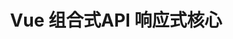 ---
layout: post
title: Vue 组合式API 响应式核心
categories: [Vue]
description: 
keywords: Vue 组合式API 响应式核心.md
mermaid: false
sequence: false
flow: false
mathjax: false
mindmap: false
mindmap2: false
---